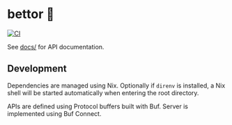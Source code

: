# bettor 🎲

[![CI](https://github.com/elh/bettor/actions/workflows/ci.yaml/badge.svg?branch=main)](https://github.com/elh/bettor/actions/workflows/ci.yaml)

See [docs/](https://github.com/elh/bettor/blob/main/docs/index.html) for API documentation.

## Development

Dependencies are managed using Nix. Optionally if `direnv` is installed, a Nix shell will be started automatically when entering the root directory.

APIs are defined using Protocol buffers built with Buf. Server is implemented using Buf Connect.
